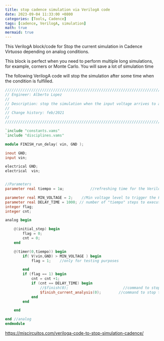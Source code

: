 ```yaml
---
title: stop cadence simulation via VerilogA code
date: 2023-09-04 11:33:00 +0800
categories: [Tools, Cadence]
tags: [cadence, VerilogA, simulation]
math: true
mermaid: true
---
```



This VerilogA block/code for Stop the current simulation in Cadence Virtuoso depending on analog conditions.

This block is perfect when you need to perform multiple long simulations, for example, corners or Monte Carlo. You will save a lot of simulation time

The following VerilogA code will stop the simulation after some time when the condition is fulfilled.

```verilog
///////////////////////////////////////////////////////////////////////////
// Engineer: Alberto Lopez
//
// Description: stop the simulation when the input voltage arrives to a minimum value
//
// Change history: feb/2021
//
/////////////////////////////////////////////////////////////////////////////

`include "constants.vams"
`include "disciplines.vams"

module FINISH_run_delay( vin, GND );

inout GND;
input vin;

electrical GND;
electrical  vin;


//Parameters
parameter real tiempo = 1u;            //refreshing time for the Verilog code

parameter real MIN_VOLTAGE = 2;    //Min voltage level to trigger the FINISH
parameter real DELAY_TIME = 1000; // number of "tiempo" steps to execute the stop action
integer flag;
integer cnt;

analog begin

    @(initial_step) begin
        flag = 0;
        cnt = 0;
    end

    @(timer(0,tiempo)) begin
        if( V(vin,GND) > MIN_VOLTAGE ) begin
            flag = 1;    //only for testing purposes

        end
        if (flag == 1) begin
            cnt = cnt +1;
            if (cnt == DELAY_TIME) begin
                //$finish(0);                         //command to stop the whole simulation
                $finish_current_analysis(0);        //command to stop the current simulation
            end
        end

    end    

end //analog
endmodule
```


https://miscircuitos.com/veriloga-code-to-stop-simulation-cadence/
